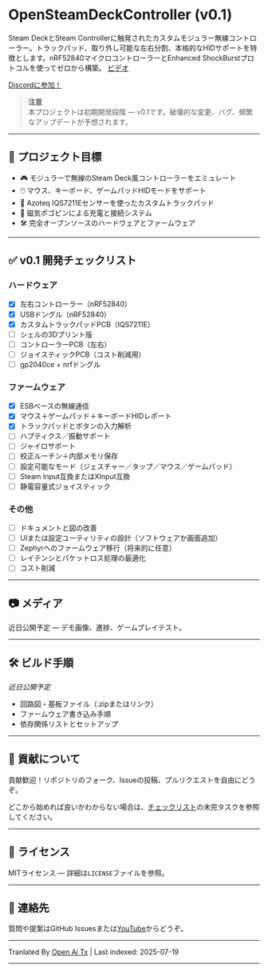 # OpenSteamDeckController (v0.1)

Steam DeckとSteam Controllerに触発されたカスタムモジュラー無線コントローラー。トラックパッド、取り外し可能な左右分割、本格的なHIDサポートを特徴とします。nRF52840マイクロコントローラーとEnhanced ShockBurstプロトコルを使ってゼロから構築。 [ビデオ](https://youtu.be/ycMgIToLav8?si=cVztny4IiIS_V4oI)

[Discordに参加！](https://discord.gg/ZtV34Hwx7y)

> **注意**  
> 本プロジェクトは初期開発段階 — v0.1です。破壊的な変更、バグ、頻繁なアップデートが予想されます。

---

## 🚀 プロジェクト目標

- 🎮 モジュラーで無線のSteam Deck風コントローラーをエミュレート
- 🖱️ マウス、キーボード、ゲームパッドHIDモードをサポート
- 🧲 Azoteq IQS7211Eセンサーを使ったカスタムトラックパッド
- 🔋 磁気ポゴピンによる充電と接続システム
- 🛠️ 完全オープンソースのハードウェアとファームウェア

---

## ✅ v0.1 開発チェックリスト

### ハードウェア
- [x] 左右コントローラー（nRF52840）
- [x] USBドングル（nRF52840）
- [x] カスタムトラックパッドPCB（IQS7211E）
- [ ] シェルの3Dプリント版
- [ ] コントローラーPCB（左右）
- [ ] ジョイスティックPCB（コスト削減用）
- [ ] gp2040ce + nrfドングル

### ファームウェア
- [x] ESBベースの無線通信
- [x] マウス＋ゲームパッド＋キーボードHIDレポート
- [x] トラックパッドとボタンの入力解析
- [ ] ハプティクス／振動サポート
- [ ] ジャイロサポート
- [ ] 校正ルーチン＋内部メモリ保存
- [ ] 設定可能なモード（ジェスチャー／タップ／マウス／ゲームパッド）
- [ ] Steam Input互換またはXInput互換
- [ ] 静電容量式ジョイスティック

### その他
- [ ] ドキュメントと図の改善
- [ ] UIまたは設定ユーティリティの設計（ソフトウェアか画面追加）
- [ ] Zephyrへのファームウェア移行（将来的に任意）
- [ ] レイテンシとパケットロス処理の最適化
- [ ] コスト削減

---

## 📷 メディア

近日公開予定 — デモ画像、進捗、ゲームプレイテスト。

---

## 🛠️ ビルド手順

_近日公開予定_

- 回路図・基板ファイル（.zipまたはリンク）
- ファームウェア書き込み手順
- 依存関係リストとセットアップ

---

## 🤝 貢献について

貢献歓迎！リポジトリのフォーク、Issueの投稿、プルリクエストを自由にどうぞ。

どこから始めれば良いかわからない場合は、[チェックリスト](#-v01-development-checklist)の未完タスクを参照してください。

---

## 📄 ライセンス

MITライセンス — 詳細は`LICENSE`ファイルを参照。

---

## 💬 連絡先

質問や提案はGitHub Issuesまたは[YouTube](https://www.youtube.com/@TommyBee456)からどうぞ。


---

Tranlated By [Open Ai Tx](https://github.com/OpenAiTx/OpenAiTx) | Last indexed: 2025-07-19

---